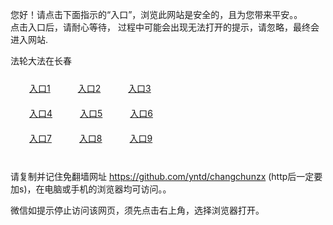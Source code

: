 您好！请点击下面指示的“入口”，浏览此网站是安全的，且为您带来平安。。 <br/>
点击入口后，请耐心等待， 过程中可能会出现无法打开的提示，请忽略，最终会进入网站. </br>

法轮大法在长春<br/>
<div style="padding:10px"><a style="margin:20px" target="_blank" href="https://dpy2tyd9ghk0c.cloudfront.net/2Qpsp?shvotb" id="ccLink1" rel="nofollow">入口1</a> <a target="_blank" style="margin:20px" href="https://d3nshydz8upha5.cloudfront.net/2Qpsp?gqxluo" id="ccLink2" rel="nofollow">入口2</a> <a style="margin:20px" target="_blank" href="https://d27qk88rgisss5.cloudfront.net/2Qpsp?trthpgsq" id="ccLink3" rel="nofollow">入口3</a></div>

<div style="padding:10px" ><a style="margin:20px" target="_blank" href="https://dpy2tyd9ghk0c.cloudfront.net/2Qpsp?shvotb" id="ccLink4" rel="nofollow">入口4</a> <a style="margin:20px" href="https://d3nshydz8upha5.cloudfront.net/2Qpsp?gqxluo" target="_blank" id="ccLink5" rel="nofollow">入口5</a> <a style="margin:20px" href="https://d27qk88rgisss5.cloudfront.net/2Qpsp?trthpgsq" target="_blank" id="ccLink6" rel="nofollow">入口6</a></div>

<div style="padding:10px"><a style="margin:20px" target="_blank" href="https://dpy2tyd9ghk0c.cloudfront.net/2Qpsp?shvotb" id="ccLink7" rel="nofollow">入口7</a> <a style="margin:20px" href="https://d3nshydz8upha5.cloudfront.net/2Qpsp?gqxluo" target="_blank" id="ccLink8" rel="nofollow">入口8</a> <a style="margin:20px" target="_blank" href="https://d27qk88rgisss5.cloudfront.net/2Qpsp?trthpgsq" id="ccLink9" rel="nofollow">入口9</a></div>

<br/>



请复制并记住免翻墙网址 https://github.com/yntd/changchunzx (http后一定要加s)，在电脑或手机的浏览器均可访问。。<br/>

微信如提示停止访问该网页，须先点击右上角，选择浏览器打开。
